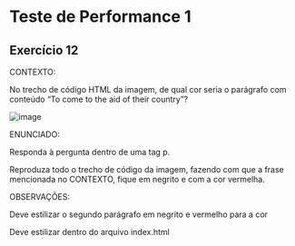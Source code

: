 # Teste de Performance 1

## Exercício 12

CONTEXTO:

No trecho de código HTML da imagem, de qual cor seria o parágrafo com conteúdo “To come to the aid of their country”?

![image](tp12.png)

ENUNCIADO:

Responda à pergunta dentro de uma tag p.

Reproduza todo o trecho de código da imagem, fazendo com que a frase mencionada no CONTEXTO, fique em negrito e com a cor vermelha.

OBSERVAÇÕES:

Deve estilizar o segundo parágrafo em negrito e vermelho para a cor

Deve estilizar dentro do arquivo index.html
